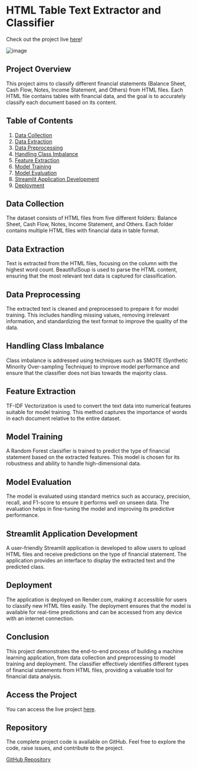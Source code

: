 # HTML Table Text Extractor and Classifier

Check out the project live [here](https://html-table-text-extractor-and-classifier.onrender.com)!

![image](https://github.com/Srinivasan2821/HTML-Table-Text-Extractor-and-Classifier/assets/154582529/8c530e18-7aa1-4e0a-9283-6b75b8da6e5f)


## Project Overview

This project aims to classify different financial statements (Balance Sheet, Cash Flow, Notes, Income Statement, and Others) from HTML files. Each HTML file contains tables with financial data, and the goal is to accurately classify each document based on its content.

## Table of Contents
1. [Data Collection](#data-collection)
2. [Data Extraction](#data-extraction)
3. [Data Preprocessing](#data-preprocessing)
4. [Handling Class Imbalance](#handling-class-imbalance)
5. [Feature Extraction](#feature-extraction)
6. [Model Training](#model-training)
7. [Model Evaluation](#model-evaluation)
8. [Streamlit Application Development](#streamlit-application-development)
9. [Deployment](#deployment)

## Data Collection

The dataset consists of HTML files from five different folders: Balance Sheet, Cash Flow, Notes, Income Statement, and Others. Each folder contains multiple HTML files with financial data in table format.

## Data Extraction

Text is extracted from the HTML files, focusing on the column with the highest word count. BeautifulSoup is used to parse the HTML content, ensuring that the most relevant text data is captured for classification.

## Data Preprocessing

The extracted text is cleaned and preprocessed to prepare it for model training. This includes handling missing values, removing irrelevant information, and standardizing the text format to improve the quality of the data.

## Handling Class Imbalance

Class imbalance is addressed using techniques such as SMOTE (Synthetic Minority Over-sampling Technique) to improve model performance and ensure that the classifier does not bias towards the majority class.

## Feature Extraction

TF-IDF Vectorization is used to convert the text data into numerical features suitable for model training. This method captures the importance of words in each document relative to the entire dataset.

## Model Training

A Random Forest classifier is trained to predict the type of financial statement based on the extracted features. This model is chosen for its robustness and ability to handle high-dimensional data.

## Model Evaluation

The model is evaluated using standard metrics such as accuracy, precision, recall, and F1-score to ensure it performs well on unseen data. The evaluation helps in fine-tuning the model and improving its predictive performance.

## Streamlit Application Development

A user-friendly Streamlit application is developed to allow users to upload HTML files and receive predictions on the type of financial statement. The application provides an interface to display the extracted text and the predicted class.

## Deployment

The application is deployed on Render.com, making it accessible for users to classify new HTML files easily. The deployment ensures that the model is available for real-time predictions and can be accessed from any device with an internet connection.

## Conclusion

This project demonstrates the end-to-end process of building a machine learning application, from data collection and preprocessing to model training and deployment. The classifier effectively identifies different types of financial statements from HTML files, providing a valuable tool for financial data analysis.

## Access the Project

You can access the live project [here](https://html-table-text-extractor-and-classifier.onrender.com).

## Repository

The complete project code is available on GitHub. Feel free to explore the code, raise issues, and contribute to the project.

[GitHub Repository](https://github.com/Srinivasan2821/HTML-Table-Text-Extractor-and-Classifier)
